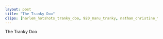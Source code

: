 ```yaml
---
layout: post
title: "The Tranky Doo"
clips: [harlem_hotshots_tranky_doo, 920_manu_tranky, nathan_christine_tranky]
---
```


The Tranky Doo
